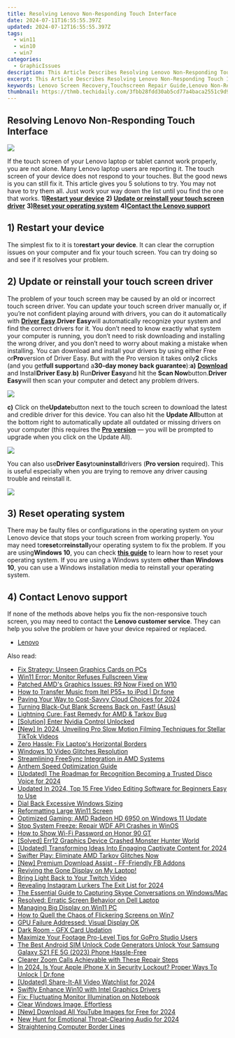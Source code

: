 ```yaml
---
title: Resolving Lenovo Non-Responding Touch Interface
date: 2024-07-11T16:55:55.397Z
updated: 2024-07-12T16:55:55.397Z
tags:
  - win11
  - win10
  - win7
categories:
  - GraphicIssues
description: This Article Describes Resolving Lenovo Non-Responding Touch Interface
excerpt: This Article Describes Resolving Lenovo Non-Responding Touch Interface
keywords: Lenovo Screen Recovery,Touchscreen Repair Guide,Lenovo Non-Responsive Touch Screen Fix,How to Reactivate Lenovo Tap Resistance,Lenovo Touch Interface Troubleshooting,Lenovo Resetting Device Touchscreen,Fixing Non-Responsive Lenovo Screen
thumbnail: https://thmb.techidaily.com/3fbb28fdd30ab5cd77a4baca2551c9d92b27e18215ac7c02404eb389cacb68b2.jpg
---
```


## Resolving Lenovo Non-Responding Touch Interface

![](https://images.drivereasy.com/wp-content/uploads/2017/10/img_59dad8de1a27e.jpg)

If the touch screen of your Lenovo laptop or tablet cannot work properly, you are not alone. Many Lenovo laptop users are reporting it. The touch screen of your device does not respond to your touches. But the good news is you can still fix it. This article gives you 5 solutions to try. You may not have to try them all. Just work your way down the list until you find the one that works. **1)[Restart your device](#a)**   **2) [Update or reinstall your touch screen driver](#b)**   **3)[Reset your operating system](#c)**   **4)[Contact the Lenovo support](#d)**

## 1) Restart your device

The simplest fix to it is to**restart your device**. It can clear the corruption issues on your computer and fix your touch screen. You can try doing so and see if it resolves your problem.

## 2) Update or reinstall your touch screen driver

The problem of your touch screen may be caused by an old or incorrect touch screen driver. You can update your touch screen driver manually or, if you’re not confident playing around with drivers, you can do it automatically with [**Driver Easy**](https://tools.techidaily.com/drivereasy/download/).**Driver Easy**will automatically recognize your system and find the correct drivers for it. You don’t need to know exactly what system your computer is running, you don’t need to risk downloading and installing the wrong driver, and you don’t need to worry about making a mistake when installing. You can download and install your drivers by using either Free or**Pro**version of Driver Easy. But with the Pro version it takes only**2** clicks (and you get**full support**and a**30-day money back guarantee**):**a)** [**Download**](https://tools.techidaily.com/drivereasy/download/) and Install**Driver Easy**.**b)** Run**Driver Easy**and hit the **Scan Now**button.**Driver Easy**will then scan your computer and detect any problem drivers.

![](https://images.drivereasy.com/wp-content/uploads/2017/07/img_59682e9883633.png)

**c)** Click on the**Update**button next to the touch screen to download the latest and credible driver for this device. You can also hit the **Update All**button at the bottom right to automatically update all outdated or missing drivers on your computer (this requires the **[Pro version](https://tools.techidaily.com/drivereasy/download/)**  — you will be prompted to upgrade when you click on the Update All).

![](https://images.drivereasy.com/wp-content/uploads/2017/07/img_5979a663c6152.jpg)

You can also use**Driver Easy**to**uninstall**drivers (**Pro version** required). This is useful especially when you are trying to remove any driver causing trouble and reinstall it.

![](https://images.drivereasy.com/wp-content/uploads/2017/07/img_5979a6ab021f5.jpg)

## 3) Reset operating system

There may be faulty files or configurations in the operating system on your Lenovo device that stops your touch screen from working properly. You may need to**reset**or**reinstall**your operating system to fix the problem. If you are using**Windows 10**, you can check [**this guide**](https://tools.techidaily.com/drivereasy/download/) to learn how to reset your operating system. If you are using a Windows system **other than Windows 10**, you can use a Windows installation media to reinstall your operating system.

## 4) Contact Lenovo support

If none of the methods above helps you fix the non-responsive touch screen, you may need to contact the **Lenovo customer service**. They can help you solve the problem or have your device repaired or replaced.

* [Lenovo](https://tools.techidaily.com/drivereasy/download/)

<ins class="adsbygoogle"
     style="display:block"
     data-ad-format="autorelaxed"
     data-ad-client="ca-pub-7571918770474297"
     data-ad-slot="1223367746"></ins>



<ins class="adsbygoogle"
     style="display:block"
     data-ad-client="ca-pub-7571918770474297"
     data-ad-slot="8358498916"
     data-ad-format="auto"
     data-full-width-responsive="true"></ins>



<span class="atpl-alsoreadstyle">Also read:</span>
<div><ul>
<li><a href="https://graphic-issues.techidaily.com/fix-strategy-unseen-graphics-cards-on-pcs/"><u>Fix Strategy: Unseen Graphics Cards on PCs</u></a></li>
<li><a href="https://graphic-issues.techidaily.com/win11-error-monitor-refuses-fullscreen-view/"><u>Win11 Error: Monitor Refuses Fullscreen View</u></a></li>
<li><a href="https://graphic-issues.techidaily.com/patched-amds-graphics-issues-r9-now-fixed-on-w10/"><u>Patched AMD's Graphics Issues: R9 Now Fixed on W10</u></a></li>
<li><a href="https://android-transfer.techidaily.com/how-to-transfer-music-from-itel-p55plus-to-ipod-drfone-by-drfone-transfer-from-android-transfer-from-android/"><u>How to Transfer Music from Itel P55+ to iPod | Dr.fone</u></a></li>
<li><a href="https://extra-approaches.techidaily.com/paving-your-way-to-cost-savvy-cloud-choices-for-2024/"><u>Paving Your Way to Cost-Savvy Cloud Choices for 2024</u></a></li>
<li><a href="https://graphic-issues.techidaily.com/turning-black-out-blank-screens-back-on-fast-asus/"><u>Turning Black-Out Blank Screens Back on, Fast! (Asus)</u></a></li>
<li><a href="https://graphic-issues.techidaily.com/lightning-cure-fast-remedy-for-amd-and-tarkov-bug/"><u>Lightning Cure: Fast Remedy for AMD & Tarkov Bug</u></a></li>
<li><a href="https://graphic-issues.techidaily.com/solution-enter-nvidia-control-unlocked/"><u>[Solution] Enter Nvidia Control Unlocked</u></a></li>
<li><a href="https://tiktok-clips.techidaily.com/new-in-2024-unveiling-pro-slow-motion-filming-techniques-for-stellar-tiktok-videos/"><u>[New] In 2024, Unveiling Pro Slow Motion Filming Techniques for Stellar TikTok Videos</u></a></li>
<li><a href="https://graphic-issues.techidaily.com/zero-hassle-fix-laptops-horizontal-borders/"><u>Zero Hassle: Fix Laptop's Horizontal Borders</u></a></li>
<li><a href="https://graphic-issues.techidaily.com/windows-10-video-glitches-resolution/"><u>Windows 10 Video Glitches Resolution</u></a></li>
<li><a href="https://graphic-issues.techidaily.com/streamlining-freesync-integration-in-amd-systems/"><u>Streamlining FreeSync Integration in AMD Systems</u></a></li>
<li><a href="https://graphic-issues.techidaily.com/anthem-speed-optimization-guide/"><u>Anthem Speed Optimization Guide</u></a></li>
<li><a href="https://discord-videos.techidaily.com/updated-the-roadmap-for-recognition-becoming-a-trusted-disco-voice-for-2024/"><u>[Updated] The Roadmap for Recognition  Becoming a Trusted Disco Voice for 2024</u></a></li>
<li><a href="https://smart-video-creator.techidaily.com/updated-in-2024-top-15-free-video-editing-software-for-beginners-easy-to-use/"><u>Updated In 2024, Top 15 Free Video Editing Software for Beginners Easy to Use</u></a></li>
<li><a href="https://graphic-issues.techidaily.com/dial-back-excessive-windows-sizing/"><u>Dial Back Excessive Windows Sizing</u></a></li>
<li><a href="https://graphic-issues.techidaily.com/reformatting-large-win11-screen/"><u>Reformatting Large Win11 Screen</u></a></li>
<li><a href="https://graphic-issues.techidaily.com/optimized-gaming-amd-radeon-hd-6950-on-windows-11-update/"><u>Optimized Gaming: AMD Radeon HD 6950 on Windows 11 Update</u></a></li>
<li><a href="https://graphic-issues.techidaily.com/stop-system-freeze-repair-wdf-api-crashes-in-winos/"><u>Stop System Freeze: Repair WDF API Crashes in WinOS</u></a></li>
<li><a href="https://unlock-android.techidaily.com/how-to-show-wi-fi-password-on-honor-90-gt-by-drfone-android/"><u>How to Show Wi-Fi Password on Honor 90 GT</u></a></li>
<li><a href="https://graphic-issues.techidaily.com/solved-err12-graphics-device-crashed-monster-hunter-world/"><u>[Solved] Err12 Graphics Device Crashed Monster Hunter World</u></a></li>
<li><a href="https://screen-activity-recording.techidaily.com/updated-transforming-ideas-into-engaging-captivate-content-for-2024/"><u>[Updated] Transforming Ideas Into Engaging Captivate Content for 2024</u></a></li>
<li><a href="https://graphic-issues.techidaily.com/swifter-play-eliminate-amd-tarkov-glitches-now/"><u>Swifter Play: Eliminate AMD Tarkov Glitches Now</u></a></li>
<li><a href="https://facebook-video-content.techidaily.com/new-premium-download-assist-ff-friendly-fb-addons/"><u>[New] Premium Download Assist - FF-Friendly FB Addons</u></a></li>
<li><a href="https://graphic-issues.techidaily.com/1719818065530-reviving-the-gone-display-on-my-laptop/"><u>Reviving the Gone Display on My Laptop!</u></a></li>
<li><a href="https://graphic-issues.techidaily.com/bring-light-back-to-your-twitch-video/"><u>Bring Light Back to Your Twitch Video</u></a></li>
<li><a href="https://instagram-video-files.techidaily.com/revealing-instagram-lurkers-the-exit-list-for-2024/"><u>Revealing Instagram Lurkers  The Exit List for 2024</u></a></li>
<li><a href="https://desktop-recording.techidaily.com/the-essential-guide-to-capturing-skype-conversations-on-windowsmac/"><u>The Essential Guide to Capturing Skype Conversations on Windows/Mac</u></a></li>
<li><a href="https://graphic-issues.techidaily.com/resolved-erratic-screen-behavior-on-dell-laptop/"><u>Resolved: Erratic Screen Behavior on Dell Laptop</u></a></li>
<li><a href="https://graphic-issues.techidaily.com/managing-big-display-on-win11-pc/"><u>Managing Big Display on Win11 PC</u></a></li>
<li><a href="https://graphic-issues.techidaily.com/how-to-quell-the-chaos-of-flickering-screens-on-win7/"><u>How to Quell the Chaos of Flickering Screens on Win7</u></a></li>
<li><a href="https://graphic-issues.techidaily.com/gpu-failure-addressed-visual-display-ok/"><u>GPU Failure Addressed: Visual Display OK</u></a></li>
<li><a href="https://graphic-issues.techidaily.com/dark-room-gfx-card-updation/"><u>Dark Room - GFX Card Updation</u></a></li>
<li><a href="https://extra-resources.techidaily.com/maximize-your-footage-pro-level-tips-for-gopro-studio-users/"><u>Maximize Your Footage  Pro-Level Tips for GoPro Studio Users</u></a></li>
<li><a href="https://sim-unlock.techidaily.com/the-best-android-sim-unlock-code-generators-unlock-your-samsung-galaxy-s21-fe-5g-2023-phone-hassle-free-by-drfone-android/"><u>The Best Android SIM Unlock Code Generators Unlock Your Samsung Galaxy S21 FE 5G (2023) Phone Hassle-Free</u></a></li>
<li><a href="https://graphic-issues.techidaily.com/clearer-zoom-calls-achievable-with-these-repair-steps/"><u>Clearer Zoom Calls Achievable with These Repair Steps</u></a></li>
<li><a href="https://iphone-unlock.techidaily.com/in-2024-is-your-apple-iphone-x-in-security-lockout-proper-ways-to-unlock-drfone-by-drfone-ios/"><u>In 2024, Is Your Apple iPhone X in Security Lockout? Proper Ways To Unlock | Dr.fone</u></a></li>
<li><a href="https://twitter-videos.techidaily.com/updated-share-it-all-video-watchlist-for-2024/"><u>[Updated] Share-It-All Video Watchlist for 2024</u></a></li>
<li><a href="https://graphic-issues.techidaily.com/swiftly-enhance-win10-with-intel-graphics-drivers/"><u>Swiftly Enhance Win10 with Intel Graphics Drivers</u></a></li>
<li><a href="https://network-issues.techidaily.com/fix-fluctuating-monitor-illumination-on-notebook/"><u>Fix: Fluctuating Monitor Illumination on Notebook</u></a></li>
<li><a href="https://graphic-issues.techidaily.com/clear-windows-image-effortless/"><u>Clear Windows Image, Effortless</u></a></li>
<li><a href="https://facebook-record-videos.techidaily.com/new-download-all-youtube-images-for-free-for-2024/"><u>[New] Download All YouTube Images for Free for 2024</u></a></li>
<li><a href="https://voice-adjusting.techidaily.com/new-hunt-for-emotional-throat-clearing-audio-for-2024/"><u>New Hunt for Emotional Throat-Clearing Audio for 2024</u></a></li>
<li><a href="https://graphic-issues.techidaily.com/straightening-computer-border-lines/"><u>Straightening Computer Border Lines</u></a></li>
</ul></div>
